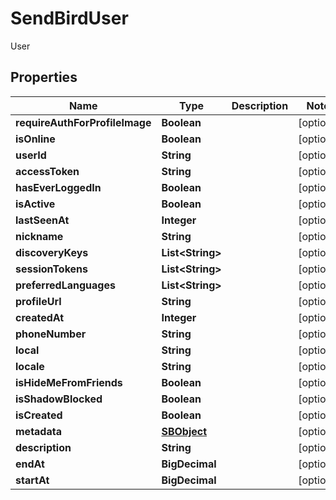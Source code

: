 

# SendBirdUser

User

## Properties

| Name | Type | Description | Notes |
|------------ | ------------- | ------------- | -------------|
|**requireAuthForProfileImage** | **Boolean** |  |  [optional] |
|**isOnline** | **Boolean** |  |  [optional] |
|**userId** | **String** |  |  [optional] |
|**accessToken** | **String** |  |  [optional] |
|**hasEverLoggedIn** | **Boolean** |  |  [optional] |
|**isActive** | **Boolean** |  |  [optional] |
|**lastSeenAt** | **Integer** |  |  [optional] |
|**nickname** | **String** |  |  [optional] |
|**discoveryKeys** | **List&lt;String&gt;** |  |  [optional] |
|**sessionTokens** | **List&lt;String&gt;** |  |  [optional] |
|**preferredLanguages** | **List&lt;String&gt;** |  |  [optional] |
|**profileUrl** | **String** |  |  [optional] |
|**createdAt** | **Integer** |  |  [optional] |
|**phoneNumber** | **String** |  |  [optional] |
|**local** | **String** |  |  [optional] |
|**locale** | **String** |  |  [optional] |
|**isHideMeFromFriends** | **Boolean** |  |  [optional] |
|**isShadowBlocked** | **Boolean** |  |  [optional] |
|**isCreated** | **Boolean** |  |  [optional] |
|**metadata** | [**SBObject**](SBObject.md) |  |  [optional] |
|**description** | **String** |  |  [optional] |
|**endAt** | **BigDecimal** |  |  [optional] |
|**startAt** | **BigDecimal** |  |  [optional] |



